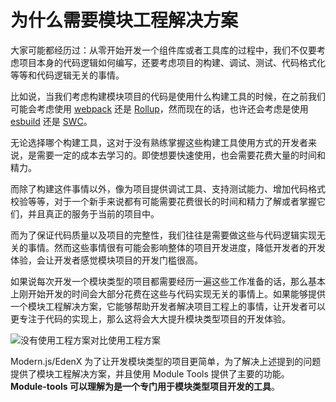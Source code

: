 # 为什么需要模块工程解决方案

大家可能都经历过：从零开始开发一个组件库或者工具库的过程中，我们不仅要考虑项目本身的代码逻辑如何编写，还要考虑项目的构建、调试、测试、代码格式化等等和代码逻辑无关的事情。

比如说，当我们考虑构建模块项目的代码是使用什么构建工具的时候，在之前我们可能会考虑使用 [webpack](https://webpack.js.org/) 还是 [Rollup](https://rollupjs.org/guide/en/)，然而现在的话，也许还会考虑是使用 [esbuild](https://esbuild.github.io/) 还是 [SWC](https://swc.rs/)。

无论选择哪个构建工具，这对于没有熟练掌握这些构建工具使用方式的开发者来说，是需要一定的成本去学习的。即使想要快速使用，也会需要花费大量的时间和精力。

而除了构建这件事情以外，像为项目提供调试工具、支持测试能力、增加代码格式校验等等，对于一个新手来说都有可能需要花费很长的时间和精力了解或者掌握它们，并且真正的服务于当前的项目中。

而为了保证代码质量以及项目的完整性，我们往往是需要做这些与代码逻辑实现无关的事情。然而这些事情很有可能会影响整体的项目开发进度，降低开发者的开发体验，会让开发者感觉模块项目的开发门槛很高。

如果说每次开发一个模块类型的项目都需要经历一遍这些工作准备的话，那么基本上刚开始开发的时间会大部分花费在这些与代码实现无关的事情上。如果能够提供一个模块工程解决方案，它能够帮助开发者解决项目工程上的事情，让开发者可以更专注于代码的实现上，那么这将会大大提升模块类型项目的开发体验。

![没有使用工程方案对比使用工程方案](/why-module-solution.png)

Modern.js/EdenX 为了让开发模块类型的项目更简单，为了解决上述提到的问题提供了模块工程解决方案，并且使用 Module Tools 提供了主要的功能。**Module-tools 可以理解为是一个专门用于模块类型项目开发的工具**。
